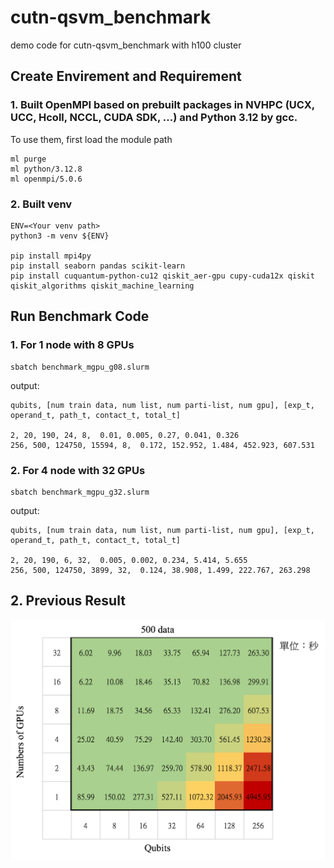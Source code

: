 # cutn-qsvm_benchmark
demo code for cutn-qsvm_benchmark with h100 cluster

## Create Envirement and Requirement
### 1. Built OpenMPI based on prebuilt packages in NVHPC (UCX, UCC, Hcoll, NCCL, CUDA SDK, ...) and Python 3.12 by gcc. 
To use them, first load the module path
```
ml purge
ml python/3.12.8
ml openmpi/5.0.6
```
### 2. Built venv
```
ENV=<Your venv path>
python3 -m venv ${ENV}

pip install mpi4py
pip install seaborn pandas scikit-learn
pip install cuquantum-python-cu12 qiskit_aer-gpu cupy-cuda12x qiskit qiskit_algorithms qiskit_machine_learning
```

## Run Benchmark Code
### 1. For 1 node with 8 GPUs
```
sbatch benchmark_mgpu_g08.slurm 
```
output:
```
qubits, [num train data, num list, num parti-list, num gpu], [exp_t, operand_t, path_t, contact_t, total_t]

2, 20, 190, 24, 8,  0.01, 0.005, 0.27, 0.041, 0.326
256, 500, 124750, 15594, 8,  0.172, 152.952, 1.484, 452.923, 607.531
```

### 2. For 4 node with 32 GPUs
```
sbatch benchmark_mgpu_g32.slurm 
```
output:
```
qubits, [num train data, num list, num parti-list, num gpu], [exp_t, operand_t, path_t, contact_t, total_t]

2, 20, 190, 6, 32,  0.005, 0.002, 0.234, 5.414, 5.655
256, 500, 124750, 3899, 32,  0.124, 38.908, 1.499, 222.767, 263.298
```

## 2. Previous Result
![alt text](pre_result.png)
